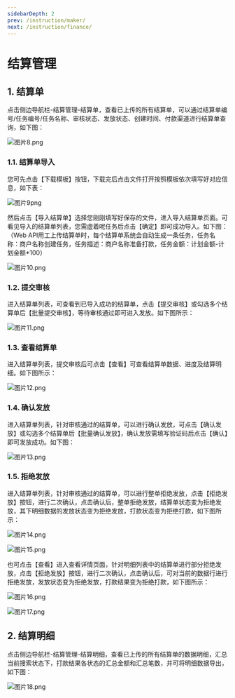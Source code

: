 ```yaml
---
sidebarDepth: 2
prev: /instruction/maker/
next: /instruction/finance/
---
```


# 结算管理


## 1. 结算单

点击侧边导航栏-结算管理-结算单，查看已上传的所有结算单，可以通过结算单编号/任务编号/任务名称、审核状态、发放状态、创建时间、付款渠道进行结算单查询，如下图：

![图片8.png](../static/img8.png)

### 1.1. 结算单导入

您可先点击【下载模板】按钮，下载完后点击文件打开按照模板依次填写好对应信息，如下表：

![图片9png](../static/img9.png)

然后点击【导入结算单】选择您刚刚填写好保存的文件，进入导入结算单页面。可看见导入的结算单列表，您需虚着呢任务后点击【确定】即可成功导入。如下图：（Web API用工上传结算单时，每个结算单系统会自动生成一条任务，任务名称：商户名称创建任务，任务描述：商户名称准备打款，任务金额：计划金额-计划金额*100）

![图片10.png](../static/img10.png)

### 1.2. 提交审核

进入结算单列表，可查看到已导入成功的结算单，点击【提交审核】或勾选多个结算单后【批量提交审核】，等待审核通过即可进入发放。如下图所示：

![图片11.png](../static/img11.png)

### 1.3. 查看结算单

进入结算单列表，提交审核后可点击【查看】可查看结算单数据、进度及结算明细。如下图所示：

![图片12.png](../static/img12.png)

### 1.4. 确认发放

进入结算单列表，针对审核通过的结算单，可以进行确认发放，可点击【确认发放】或勾选多个结算单后【批量确认发放】，确认发放需填写验证码后点击【确认】即可发放成功。如下图：

![图片13.png](../static/img13.png)
### 1.5. 拒绝发放

进入结算单列表，针对审核通过的结算单，可以进行整单拒绝发放，点击【拒绝发放】按钮，进行二次确认，点击确认后，整单拒绝发放，结算单状态变为拒绝发放，其下明细数据的发放状态变为拒绝发放，打款状态变为拒绝打款，如下图所示：

![图片14.png](../static/img14.png)

![图片15.png](../static/img15.png)

也可点击【查看】进入查看详情页面，针对明细列表中的结算单进行部分拒绝发放，点击【拒绝发放】按钮，进行二次确认，点击确认后，可对当前的数据行进行拒绝发放，发放状态变为拒绝发放，打款结果变为拒绝打款，如下图所示：

![图片16.png](../static/img16.png)

![图片17.png](../static/img17.png)

## 2. 结算明细

点击侧边导航栏-结算管理-结算明细，查看已上传的所有结算单的数据明细，汇总当前搜索状态下，打款结果各状态的汇总金额和汇总笔数，并可将明细数据导出，如下图：

![图片18.png](../static/img18.png)
